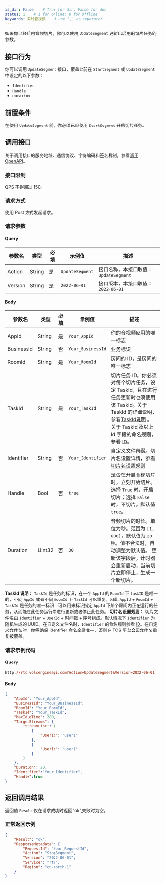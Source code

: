 ```yaml
---
is_dir: False    # True for dir; False for doc
status: 1    # 1 for online; 0 for offline
keywords: 实时音视频    # use ',' as separator
---
```


如果你已经启用音频切片，你可以使用 `UpdateSegment` 更新已启用的切片任务的参数。

## 接口行为

你可以调用 `UpdateSegment` 接口，覆盖此前在 `StartSegment` 或 `UpdateSegment` 中设定的以下参数：

- `Identifier`
- `Handle`
- `Duration`

## 前置条件

在使用 `UpdateSegment` 前，你必须已经使用 `StartSegment` 开启切片任务。

## 调用接口

关于调用接口的服务地址、通信协议、字符编码和签名机制，参看[调用OpenAPI](69828)。
### 接口限制

QPS 不得超过 150。


### 请求方式

使用 Post 方式发起请求。

### 请求参数

#### Query

|参数名 |类型 |必填 |示例值 |描述 |
|---|---|---|---|---|
|Action |String |是 |`UpdateSegment` |接口名称，本接口取值：`UpdateSegment` |
|Version |String |是 |`2022-06-01` |接口版本，本接口取值：`2022-06-01` |

#### Body

|参数名 |类型 |必填 |示例值 |描述 |
|---|---|---|---|---|
|AppId |String |是 |`Your_AppId` |你的音视频应用的唯一标志 |
|BusinessId |String |否 |`Your_BusinessId` |业务标识 |
|RoomId |String |是 |`Your_RoomId` |房间的 ID，是房间的唯一标志 |
|TaskId |String |是 |`Your_TaskId` |切片任务 ID。你必须对每个切片任务，设定 TaskId，且在进行任务更新时也须使用该 TaskId。关于 TaskId 的详细说明，参看[TaskId说明](#taskid) 。 关于 TaskId 及以上 Id 字段的命名规则，参看 [ID](115995.md#idname)。 |
|Identifier |String |否 |`Your_Identifier`|自定义文件前缀。切片名设置详情，参看[切片名设置规则](#rule) |
|Handle|Bool|否|`true`|是否在开启音视切片时，立刻开始切片。选择 `True` 时，开启切片；选择 `False` 时，不切片。默认值 `true`。 |
|Duration |Uint32 |否 |`30`|音频切片的时长。单位为秒。范围为 `[1, 600]`，默认值为 `20秒`。值不合法时，自动调整为默认值。 更新该字段后，计时器会重新启动，当前切片立即停止，生成一个新切片。 |

<span id="taskid"></span>
**TaskId 说明：** 
`TaskId` 是任务的标识，在一个 `AppId` 的 `RoomId` 下 `taskID` 是唯一的，不同 `AppId` 或者不同 `RoomId` 下 `TaskId` 可以重复，因此 `AppId` + `RoomId` + `TaskId` 是任务的唯一标识，可以用来标识指定 `AppId` 下某个房间内正在运行的任务，从而能在此任务运行中进行更新或者停止此任务。
<span id="rule"></span>
**切片名设置规则：** 
切片文件名由 `Identifier` + `UserId` + 时间戳 + 序号组成。默认情况下 `Identifier` 为 随机生成的 UUID。在自定义文件名时，`Identifier` 的命名规则参看 [ID](115995.md#idname)。在自定义文件名时，你需确保 identifier 命名全局唯一，否则在 TOS 平台会因文件名重复被覆盖。

### 请求示例代码

#### Query
``` postscript
http://rtc.volcengineapi.com?Action=UpdateSegment&Version=2022-06-01
```
#### Body

```json
{
    "AppId": "Your_AppId",
    "BusinessId": "Your_BusinessId",
    "RoomId": "Your_RoomId",
    "TaskId": "Your_TaskId",
    "MaxIdleTime": 200,
    "TargetStreams": {
        "StreamList": [
            {
                "UserId": "user1"
            },
            {
                "UserId": "user1"
            }
        ]
    },
    "Duration": 20,
    "Identifier":"Your_Identifier",
    "Handle":true
}
```

## **返回调用结果**

返回值 `Result` 仅在请求成功时返回"ok",失败时为空。

### 正常返回示例

```json
{
    "Result": "ok",
    "ResponseMetadata": {
        "RequestId": "Your_RequestId",
        "Action": "StopSegment",
        "Version": "2022-06-01",
        "Service": "rtc",
        "Region": "cn-north-1"
    }
}
```
